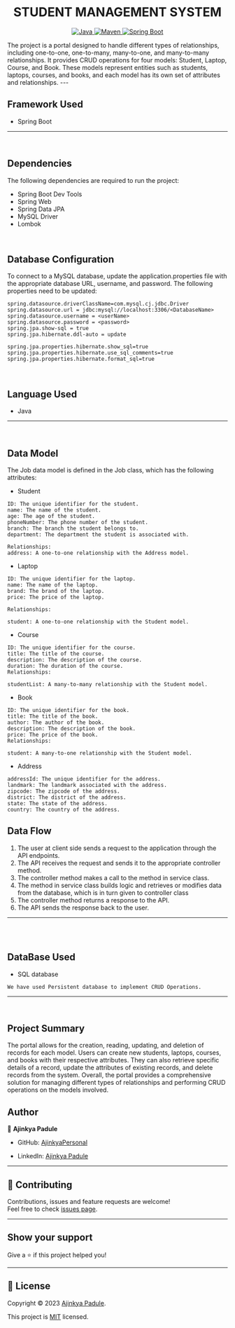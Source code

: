 <h1 align = "center"> STUDENT MANAGEMENT SYSTEM </h1>

<p align="center">
<a href="Java url">
    <img alt="Java" src="https://img.shields.io/badge/Java->=8-darkblue.svg" />
</a>
<a href="Maven url" >
    <img alt="Maven" src="https://img.shields.io/badge/maven-3.0.5-brightgreen.svg" />
</a>
<a href="Spring Boot url" >
    <img alt="Spring Boot" src="https://img.shields.io/badge/Spring Boot-3.0.6-brightgreen.svg" />
</a>
</p>
The project is a portal designed to handle different types of relationships, including one-to-one, one-to-many, many-to-one, and many-to-many relationships. It provides CRUD operations for four models: Student, Laptop, Course, and Book. These models represent entities such as students, laptops, courses, and books, and each model has its own set of attributes and relationships.
---
<br>

## Framework Used
* Spring Boot

---
<br>

## Dependencies
The following dependencies are required to run the project:

* Spring Boot Dev Tools
* Spring Web
* Spring Data JPA
* MySQL Driver
* Lombok

<br>

## Database Configuration
To connect to a MySQL database, update the application.properties file with the appropriate database URL, username, and password. The following properties need to be updated:
```
spring.datasource.driverClassName=com.mysql.cj.jdbc.Driver
spring.datasource.url = jdbc:mysql://localhost:3306/<DatabaseName>
spring.datasource.username = <userName>
spring.datasource.password = <password>
spring.jpa.show-sql = true
spring.jpa.hibernate.ddl-auto = update

spring.jpa.properties.hibernate.show_sql=true
spring.jpa.properties.hibernate.use_sql_comments=true
spring.jpa.properties.hibernate.format_sql=true

```
<br>

## Language Used
* Java

---
<br>

## Data Model

The Job data model is defined in the Job class, which has the following attributes:
<br>

* Student
```
ID: The unique identifier for the student.
name: The name of the student.
age: The age of the student.
phoneNumber: The phone number of the student.
branch: The branch the student belongs to.
department: The department the student is associated with.

Relationships:
address: A one-to-one relationship with the Address model.
```

* Laptop
```
ID: The unique identifier for the laptop.
name: The name of the laptop.
brand: The brand of the laptop.
price: The price of the laptop.

Relationships:

student: A one-to-one relationship with the Student model.

```

* Course
```
ID: The unique identifier for the course.
title: The title of the course.
description: The description of the course.
duration: The duration of the course.
Relationships:

studentList: A many-to-many relationship with the Student model.
```


* Book
```
ID: The unique identifier for the book.
title: The title of the book.
author: The author of the book.
description: The description of the book.
price: The price of the book.
Relationships:

student: A many-to-one relationship with the Student model.
```

* Address
```
addressId: The unique identifier for the address.
landmark: The landmark associated with the address.
zipcode: The zipcode of the address.
district: The district of the address.
state: The state of the address.
country: The country of the address.

```


## Data Flow

1. The user at client side sends a request to the application through the API endpoints.
2. The API receives the request and sends it to the appropriate controller method.
3. The controller method makes a call to the method in service class.
4. The method in service class builds logic and retrieves or modifies data from the database, which is in turn given to controller class
5. The controller method returns a response to the API.
6. The API sends the response back to the user.

---

<br>

<br>

## DataBase Used
* SQL database
```
We have used Persistent database to implement CRUD Operations.
```
---
<br>

## Project Summary

The portal allows for the creation, reading, updating, and deletion of records for each model. Users can create new students, laptops, courses, and books with their respective attributes. They can also retrieve specific details of a record, update the attributes of existing records, and delete records from the system.
Overall, the portal provides a comprehensive solution for managing different types of relationships and performing CRUD operations on the models involved.

## Author

👤 **Ajinkya Padule**

* GitHub: [AjinkyaPersonal](https://github.com/AjinkyaPersonal)

* LinkedIn: [Ajinkya Padule](https://www.linkedin.com/in/ajinkya-padule-04b8541a6/)
    
---

## 🤝 Contributing

Contributions, issues and feature requests are welcome!<br />Feel free to check [issues page]("url").
    
---
    
## Show your support

Give a ⭐️ if this project helped you!
    
---
    
## 📝 License

Copyright © 2023 [Ajinkya Padule](https://github.com/AjinkyaPersonal).<br />

This project is [MIT]("url") licensed.


